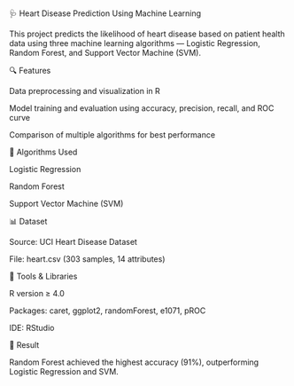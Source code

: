 🩺 Heart Disease Prediction Using Machine Learning

This project predicts the likelihood of heart disease based on patient health data using three machine learning algorithms — Logistic Regression, Random Forest, and Support Vector Machine (SVM).

🔍 Features

Data preprocessing and visualization in R

Model training and evaluation using accuracy, precision, recall, and ROC curve

Comparison of multiple algorithms for best performance

🧠 Algorithms Used

Logistic Regression

Random Forest

Support Vector Machine (SVM)

📊 Dataset

Source: UCI Heart Disease Dataset

File: heart.csv (303 samples, 14 attributes)

🧰 Tools & Libraries

R version ≥ 4.0

Packages: caret, ggplot2, randomForest, e1071, pROC

IDE: RStudio

🏁 Result

Random Forest achieved the highest accuracy (91%), outperforming Logistic Regression and SVM.
